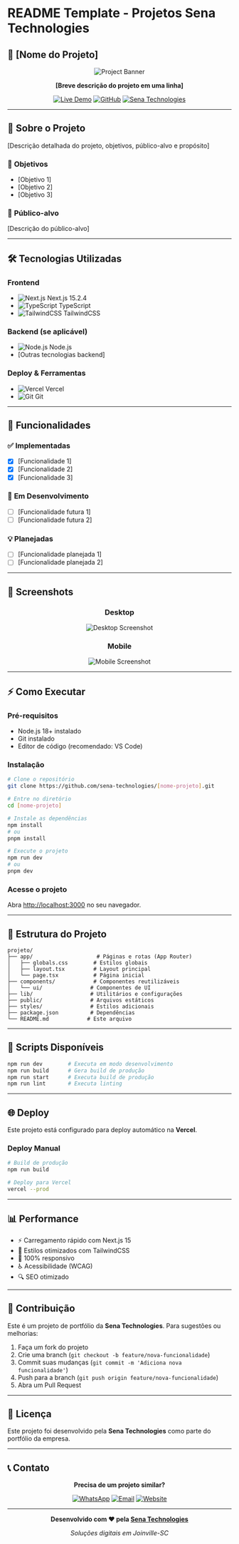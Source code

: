 # README Template - Projetos Sena Technologies

## 🌟 [Nome do Projeto]

<div align="center">

![Project Banner](https://via.placeholder.com/800x200/00D4FF/FFFFFF?text=[Nome+do+Projeto])

**[Breve descrição do projeto em uma linha]**

[![Live Demo](https://img.shields.io/badge/Demo-Ver_Projeto-00D4FF?style=for-the-badge)](https://projeto.senatechnologies.com.br)
[![GitHub](https://img.shields.io/badge/GitHub-Código_Fonte-333?style=for-the-badge&logo=github)](https://github.com/sena-technologies/[nome-projeto])
[![Sena Technologies](https://img.shields.io/badge/Sena_Technologies-Website-FF6B00?style=for-the-badge)](https://senatechnologies.com.br)

</div>

---

## 📖 Sobre o Projeto

[Descrição detalhada do projeto, objetivos, público-alvo e propósito]

### 🎯 **Objetivos**
- [Objetivo 1]
- [Objetivo 2]
- [Objetivo 3]

### 👥 **Público-alvo**
[Descrição do público-alvo]

---

## 🛠️ Tecnologias Utilizadas

### **Frontend**
- ![Next.js](https://img.shields.io/badge/Next.js-000000?style=flat&logo=next.js&logoColor=white) Next.js 15.2.4
- ![TypeScript](https://img.shields.io/badge/TypeScript-007ACC?style=flat&logo=typescript&logoColor=white) TypeScript
- ![TailwindCSS](https://img.shields.io/badge/Tailwind_CSS-38B2AC?style=flat&logo=tailwind-css&logoColor=white) TailwindCSS

### **Backend** (se aplicável)
- ![Node.js](https://img.shields.io/badge/Node.js-339933?style=flat&logo=node.js&logoColor=white) Node.js
- [Outras tecnologias backend]

### **Deploy & Ferramentas**
- ![Vercel](https://img.shields.io/badge/Vercel-000000?style=flat&logo=vercel&logoColor=white) Vercel
- ![Git](https://img.shields.io/badge/Git-F05032?style=flat&logo=git&logoColor=white) Git

---

## 🚀 Funcionalidades

### ✅ **Implementadas**
- [x] [Funcionalidade 1]
- [x] [Funcionalidade 2]
- [x] [Funcionalidade 3]

### 🔄 **Em Desenvolvimento**
- [ ] [Funcionalidade futura 1]
- [ ] [Funcionalidade futura 2]

### 💡 **Planejadas**
- [ ] [Funcionalidade planejada 1]
- [ ] [Funcionalidade planejada 2]

---

## 📱 Screenshots

<div align="center">

### Desktop
![Desktop Screenshot](https://via.placeholder.com/800x500/F8F9FA/333333?text=Desktop+Screenshot)

### Mobile
![Mobile Screenshot](https://via.placeholder.com/400x700/F8F9FA/333333?text=Mobile+Screenshot)

</div>

---

## ⚡ Como Executar

### **Pré-requisitos**
- Node.js 18+ instalado
- Git instalado
- Editor de código (recomendado: VS Code)

### **Instalação**

```bash
# Clone o repositório
git clone https://github.com/sena-technologies/[nome-projeto].git

# Entre no diretório
cd [nome-projeto]

# Instale as dependências
npm install
# ou
pnpm install

# Execute o projeto
npm run dev
# ou
pnpm dev
```

### **Acesse o projeto**
Abra [http://localhost:3000](http://localhost:3000) no seu navegador.

---

## 📂 Estrutura do Projeto

```
projeto/
├── app/                    # Páginas e rotas (App Router)
│   ├── globals.css        # Estilos globais
│   ├── layout.tsx         # Layout principal
│   └── page.tsx           # Página inicial
├── components/            # Componentes reutilizáveis
│   └── ui/               # Componentes de UI
├── lib/                  # Utilitários e configurações
├── public/               # Arquivos estáticos
├── styles/               # Estilos adicionais
├── package.json          # Dependências
└── README.md            # Este arquivo
```

---

## 🔧 Scripts Disponíveis

```bash
npm run dev        # Executa em modo desenvolvimento
npm run build      # Gera build de produção
npm run start      # Executa build de produção
npm run lint       # Executa linting
```

---

## 🌐 Deploy

Este projeto está configurado para deploy automático na **Vercel**.

### **Deploy Manual**
```bash
# Build de produção
npm run build

# Deploy para Vercel
vercel --prod
```

---

## 📊 Performance

- ⚡ Carregamento rápido com Next.js 15
- 🎨 Estilos otimizados com TailwindCSS
- 📱 100% responsivo
- ♿ Acessibilidade (WCAG)
- 🔍 SEO otimizado

---

## 🤝 Contribuição

Este é um projeto de portfólio da **Sena Technologies**. Para sugestões ou melhorias:

1. Faça um fork do projeto
2. Crie uma branch (`git checkout -b feature/nova-funcionalidade`)
3. Commit suas mudanças (`git commit -m 'Adiciona nova funcionalidade'`)
4. Push para a branch (`git push origin feature/nova-funcionalidade`)
5. Abra um Pull Request

---

## 📄 Licença

Este projeto foi desenvolvido pela **Sena Technologies** como parte do portfólio da empresa.

---

## 📞 Contato

<div align="center">

**Precisa de um projeto similar?**

[![WhatsApp](https://img.shields.io/badge/WhatsApp-Fale_Conosco-25D366?style=for-the-badge&logo=whatsapp)](https://wa.me/5547999999999?text=Olá,%20vi%20o%20projeto%20[nome-projeto]%20e%20gostaria%20de%20um%20orçamento)
[![Email](https://img.shields.io/badge/Email-Enviar_Email-EA4335?style=for-the-badge&logo=gmail)](mailto:contato@senatechnologies.com.br)
[![Website](https://img.shields.io/badge/Website-Sena_Technologies-00D4FF?style=for-the-badge)](https://senatechnologies.com.br)

</div>

---

<div align="center">

**Desenvolvido com ❤️ pela [Sena Technologies](https://senatechnologies.com.br)**

*Soluções digitais em Joinville-SC*

</div>
